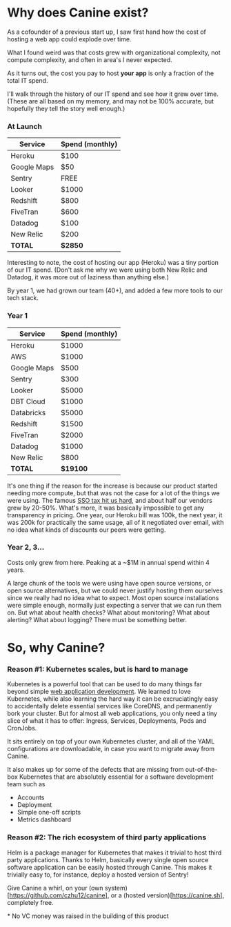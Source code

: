 # Why does Canine exist?

As a cofounder of a previous start up, I saw first hand how the cost of hosting a web app could explode over time.

What I found weird was that costs grew with organizational complexity, not compute complexity, and often in area's I never expected.

As it turns out, the cost you pay to host <b>your app</b> is only a fraction of the total IT spend.

I'll walk through the history of our IT spend and see how it grew over time. (These are all based on my memory, and may not be 100% accurate, but hopefully they tell the story well enough.)

### At Launch
| Service | Spend (monthly) |
| -------- | ------- |
| Heroku | $100 |
| Google Maps | $50 |
| Sentry | FREE |
| Looker | $1000 |
| Redshift | $800 |
| FiveTran | $600 |
| Datadog | $100 |
| New Relic | $200 |
| **TOTAL** | **$2850** |

Interesting to note, the cost of hosting our app (Heroku) was a tiny portion of our IT spend. (Don't ask me why we were using both New Relic and Datadog, it was more out of laziness than anything else.)

By year 1, we had grown our team (40+), and added a few more tools to our tech stack.

### Year 1
| Service | Spend (monthly) |
| -------- | ------- |
| Heroku | $1000 |
| AWS | $1000 |
| Google Maps | $500 |
| Sentry | $300 |
| Looker | $5000 |
| DBT Cloud | $1000 |
| Databricks | $5000 |
| Redshift | $1500 |
| FiveTran | $2000 |
| Datadog | $1000 |
| New Relic | $800 |
| **TOTAL** | **$19100** |

It's one thing if the reason for the increase is because our product started needing more compute, but that was not the case for a lot of the things we were using. The famous [SSO tax hit us hard](https://sso.tax/), and about half our vendors grew by 20-50%. What's more, it was basically impossible to get any transparency in pricing. One year, our Heroku bill was 100k, the next year, it was 200k for practically the same usage, all of it negotiated over email, with no idea what kinds of discounts our peers were getting.

### Year 2, 3...
Costs only grew from here. Peaking at a ~$1M in annual spend within 4 years.

A large chunk of the tools we were using have open source versions, or open source alternatives, but we could never justify hosting them ourselves since we really had no idea what to expect. Most open source installations were simple enough, normally just expecting a server that we can run them on. But what about health checks? What about monitoring? What about alerting? What about logging? There must be something better.

# So, why Canine?

### Reason #1: Kubernetes scales, but is hard to manage

Kubernetes is a powerful tool that can be used to do many things far beyond simple [web application development](https://medium.com/chick-fil-atech/observability-at-the-edge-b2385065ab6e). We learned to love Kubernetes, while also learning the hard way it can be excruciatingly easy to accidentally delete essential services like CoreDNS, and permanently bork your cluster. But for almost all web applications, you only need a tiny slice of what it has to offer: Ingress, Services, Deployments, Pods and CronJobs.

It sits entirely on top of your own Kubernetes cluster, and all of the YAML configurations are downloadable, in case you want to migrate away from Canine.

It also makes up for some of the defects that are missing from out-of-the-box Kubernetes that are absolutely essential for a software development team such as
* Accounts
* Deployment
* Simple one-off scripts
* Metrics dashboard

### Reason #2: The rich ecosystem of third party applications

Helm is a package manager for Kubernetes that makes it trivial to host third party applications. Thanks to Helm, basically every single open source software application can be easily hosted through Canine. This makes it trivially easy to, for instance, deploy a hosted version of Sentry!

Give Canine a whirl, on your (own system)[https://github.com/czhu12/canine], or a (hosted version)[https://canine.sh], completely free.

\* No VC money was raised in the building of this product
